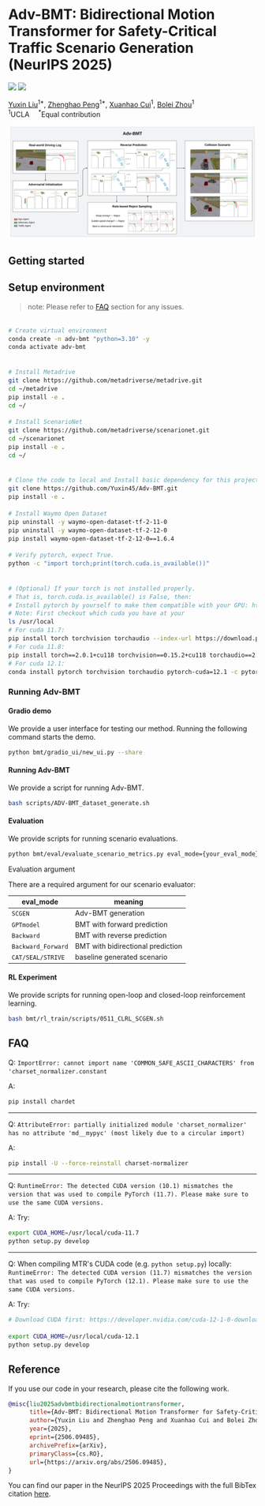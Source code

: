 # Adv-BMT: Bidirectional Motion Transformer for Safety-Critical Traffic Scenario Generation (NeurIPS 2025)

<a href="https://arxiv.org/pdf/2506.09485"><img src="https://img.shields.io/badge/arXiv-Paper-red"></a> 
<a href="https://metadriverse.github.io/adv-bmt/"><img src="https://img.shields.io/badge/Project-Page-yellow"></a>

[Yuxin Liu](https://www.linkedin.com/in/yuxinclaire/)<sup>1*</sup>, [Zhenghao Peng](https://pengzhenghao.github.io)<sup>1*</sup>, [Xuanhao Cui]()<sup>1</sup>, [Bolei Zhou](https://boleizhou.github.io/)<sup>1</sup> <br>
<sup>1</sup>UCLA&emsp;
<sup>*</sup>Equal contribution <br>

![Adv-BMT teaser figure](docs/teaser.jpeg)

## Getting started

## Setup environment

> note: Please refer to [FAQ](#FAQ) section for any issues.



```bash

# Create virtual environment
conda create -n adv-bmt "python=3.10" -y
conda activate adv-bmt


# Install Metadrive
git clone https://github.com/metadriverse/metadrive.git
cd ~/metadrive
pip install -e .
cd ~/

# Install ScenarioNet
git clone https://github.com/metadriverse/scenarionet.git
cd ~/scenarionet
pip install -e .
cd ~/


# Clone the code to local and Install basic dependency for this project
git clone https://github.com/Yuxin45/Adv-BMT.git
pip install -e .

# Install Waymo Open Dataset
pip uninstall -y waymo-open-dataset-tf-2-11-0
pip uninstall -y waymo-open-dataset-tf-2-12-0
pip install waymo-open-dataset-tf-2-12-0==1.6.4

# Verify pytorch, expect True.
python -c "import torch;print(torch.cuda.is_available())"


# (Optional) If your torch is not installed properly.
# That is, torch.cuda.is_available() is False, then:
# Install pytorch by yourself to make them compatible with your GPU: https://pytorch.org/
# Note: First checkout which cuda you have at your 
ls /usr/local
# For cuda 11.7:
pip install torch torchvision torchaudio --index-url https://download.pytorch.org/whl/cu117
# For cuda 11.8:
pip install torch==2.0.1+cu118 torchvision==0.15.2+cu118 torchaudio==2.0.2 --index-url https://download.pytorch.org/whl/cu118
# For cuda 12.1:
conda install pytorch torchvision torchaudio pytorch-cuda=12.1 -c pytorch -c nvidia -y

```

### Running Adv-BMT

#### Gradio demo

We provide a user interface for testing our method. Running the following command starts the demo.
```bash
python bmt/gradio_ui/new_ui.py --share
```


#### Running Adv-BMT

We provide a script for running Adv-BMT.
```bash
bash scripts/ADV-BMT_dataset_generate.sh
```

#### Evaluation
We provide scripts for running scenario evaluations.
```bash
python bmt/eval/evaluate_scenario_metrics.py eval_mode={your_eval_mode}
```

Evaluation argument

There are a required argument for our scenario evaluator:

| eval_mode                                 |meaning |
| ---------------------------------------- | ------------------ | 
| `SCGEN`                          | Adv-BMT generation            | 
| `GPTmodel`                     | BMT with forward prediction              | 
| `Backward`                        | BMT with reverse prediction              | 
| `Backward_Forward` | BMT with bidirectional prediction              |
| `CAT/SEAL/STRIVE` | baseline generated scenario             |


#### RL Experiment
We provide scripts for running open-loop and closed-loop reinforcement learning.
```bash
bash bmt/rl_train/scripts/0511_CLRL_SCGEN.sh
```

## FAQ

Q: `ImportError: cannot import name 'COMMON_SAFE_ASCII_CHARACTERS' from 'charset_normalizer.constant`

A: 
```bash
pip install chardet
```

---

Q: `AttributeError: partially initialized module 'charset_normalizer' has no attribute 'md__mypyc' (most likely due to a circular import)`

A: 
```bash
pip install -U --force-reinstall charset-normalizer
```


---

Q: `RuntimeError: The detected CUDA version (10.1) mismatches the version that was used to compile
PyTorch (11.7). Please make sure to use the same CUDA versions.`

A: Try:
```bash
export CUDA_HOME=/usr/local/cuda-11.7
python setup.py develop
```

---


Q: When compiling MTR's CUDA code (e.g. `python setup.py`) locally: `RuntimeError: The detected CUDA version (11.7) mismatches the version that was used to compile
PyTorch (12.1). Please make sure to use the same CUDA versions.`

A: Try:
```bash
# Download CUDA first: https://developer.nvidia.com/cuda-12-1-0-download-archive

export CUDA_HOME=/usr/local/cuda-12.1
python setup.py develop
```

## Reference

If you use our code in your research, please cite the following work.

```bibtex
@misc{liu2025advbmtbidirectionalmotiontransformer,
      title={Adv-BMT: Bidirectional Motion Transformer for Safety-Critical Traffic Scenario Generation}, 
      author={Yuxin Liu and Zhenghao Peng and Xuanhao Cui and Bolei Zhou},
      year={2025},
      eprint={2506.09485},
      archivePrefix={arXiv},
      primaryClass={cs.RO},
      url={https://arxiv.org/abs/2506.09485}, 
}
```
You can find our paper in the NeurIPS 2025 Proceedings with the full BibTex citation [here](https://neurips.cc/virtual/2025/poster/117225).
